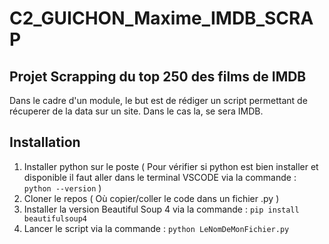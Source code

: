 # C2_GUICHON_Maxime_IMDB_SCRAP

## Projet Scrapping du top 250 des films de IMDB

Dans le cadre d'un module, le but est de rédiger un script permettant de récuperer de la data sur un site. Dans le cas la, se sera IMDB.

## Installation

1. Installer python sur le poste ( Pour vérifier si python est bien installer et disponible il faut aller dans le terminal VSCODE via la commande : ```python --version``` )
2. Cloner le repos ( Où copier/coller le code dans un fichier .py )
3. Installer la version Beautiful Soup 4 via la commande : ```pip install beautifulsoup4```
4. Lancer le script via la commande : ```python LeNomDeMonFichier.py```
